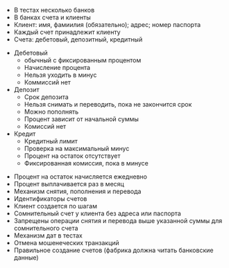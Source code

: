 + В тестах несколько банков
+ В банках счета и клиенты
+ Клиент: имя, фамиилия (обязательно); адрес; номер паспорта
+ Каждый счет принадлежит клиенту
+ Счета: дебетовый, депозитный, кредитный
* Дебетовый
	+ обычный с фиксированным процентом
	+ Начисление процента
	+ Нельзя уходить в минус
	+ Коммиссий нет
* Депозит
	+ Срок депозита
	+ Нельзя снимать и переводить, пока не закончится срок
	+ Можно пополнять
	+ Процент зависит от начальной суммы
	+ Комиссий нет
* Кредит
	+ Кредитный лимит
	+ Проверка на максимальный минус
	+ Процент на остаток отсутствует
	+ Фиксированная комиссия, пока в минусе
+ Процент на остаток начисляется ежедневно
+ Процент выплачивается раз в месяц
+ Механизм снятия, пополнения и перевода
+ Идентификаторы счетов
+ Клиент создается по шагам
+ Сомнительный счет у клиента без адреса или паспорта
+ Запрещены операции снятия и перевода выше указанной суммы для сомнительного счета
+ Механизм дат в тестах
+ Отмена мошенеческих транзакций
+ Правильное создание счетов (фабрика должна читать банковские данные)
